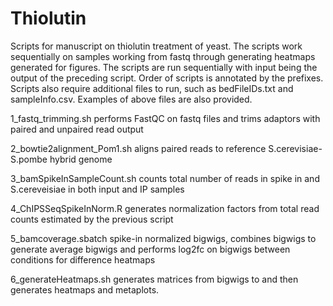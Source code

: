 # Thiolutin
Scripts for manuscript on thiolutin treatment of yeast.
The scripts work sequentially on samples working from fastq through generating heatmaps generated for figures.
The scripts are run sequentially with input being the output of the preceding script.
Order of scripts is annotated by the prefixes. Scripts also require additional files to run, such as bedFileIDs.txt and sampleInfo.csv.
Examples of above files are also provided.

1_fastq_trimming.sh performs FastQC on fastq files and trims adaptors with paired and unpaired read output

2_bowtie2alignment_Pom1.sh aligns paired reads to reference S.cerevisiae-S.pombe hybrid genome

3_bamSpikeInSampleCount.sh counts total number of reads in spike in and S.cereveisiae in both input and IP samples

4_ChIPSSeqSpikeInNorm.R generates normalization factors from total read counts estimated by the previous script

5_bamcoverage.sbatch spike-in normalized bigwigs, combines bigwigs to generate average bigwigs and performs log2fc on bigwigs between conditions for difference heatmaps

6_generateHeatmaps.sh generates matrices from bigwigs to and then generates heatmaps and metaplots.
